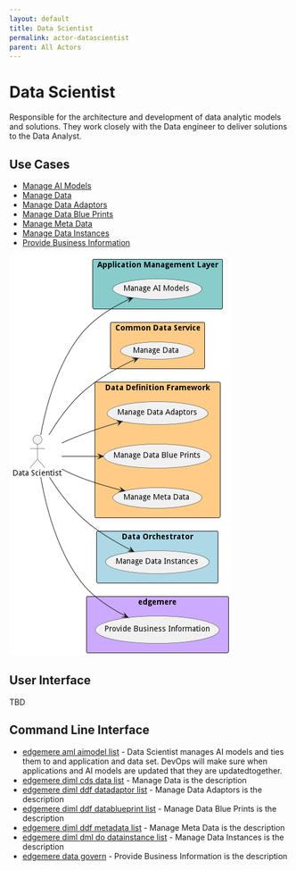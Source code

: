 ```yaml
---
layout: default
title: Data Scientist
permalink: actor-datascientist
parent: All Actors
---
```

# Data Scientist

Responsible for the architecture and development of data analytic models and solutions. They work closely with the Data engineer to deliver solutions to the Data Analyst.



## Use Cases

* [Manage AI Models](usecase-ManageAIModels)
* [Manage Data](usecase-ManageData)
* [Manage Data Adaptors](usecase-ManageDataAdaptors)
* [Manage Data Blue Prints](usecase-ManageDataBluePrints)
* [Manage Meta Data](usecase-ManageMetaData)
* [Manage Data Instances](usecase-ManageDataInstances)
* [Provide Business Information](usecase-ProvideBusinessInformation)


![Use Case Diagram](./UseCase.png)

## User Interface
TBD

## Command Line Interface
* [ edgemere aml aimodel list](action--edgemere-aml-aimodel-list) - Data Scientist manages AI models and ties them to and application and data set. DevOps will make sure when applications and AI models are updated that they are updatedtogether.
* [ edgemere diml cds data list](action--edgemere-diml-cds-data-list) - Manage Data is the description
* [ edgemere diml ddf datadaptor list](action--edgemere-diml-ddf-datadaptor-list) - Manage Data Adaptors is the description
* [ edgemere diml ddf datablueprint list](action--edgemere-diml-ddf-datablueprint-list) - Manage Data Blue Prints is the description
* [ edgemere diml ddf metadata list](action--edgemere-diml-ddf-metadata-list) - Manage Meta Data is the description
* [ edgemere diml dml do datainstance list](action--edgemere-diml-dml-do-datainstance-list) - Manage Data Instances is the description
* [ edgemere data govern](action--edgemere-data-govern) - Provide Business Information is the description
